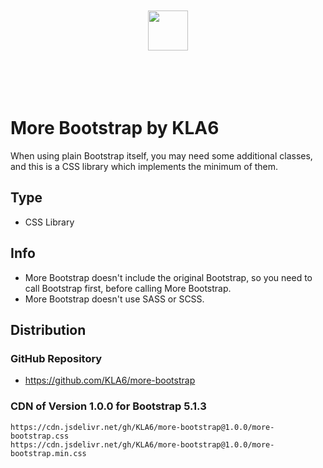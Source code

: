 <p align="center"><br><br><br><br>
<img src="https://logo.kla6.net/download/logo_hori_colr_alon.svg" height="64">
<br><br><br><br><br></p>

# More Bootstrap by KLA6
When using plain Bootstrap itself, you may need some additional classes, and this is a CSS library which implements the minimum of them.

## Type
- CSS Library

## Info
- More Bootstrap doesn't include the original Bootstrap, so you need to call Bootstrap first, before calling More Bootstrap.
- More Bootstrap doesn't use SASS or SCSS.

## Distribution

### GitHub Repository
- https://github.com/KLA6/more-bootstrap

### CDN of Version 1.0.0 for Bootstrap 5.1.3
```
https://cdn.jsdelivr.net/gh/KLA6/more-bootstrap@1.0.0/more-bootstrap.css
https://cdn.jsdelivr.net/gh/KLA6/more-bootstrap@1.0.0/more-bootstrap.min.css
```
